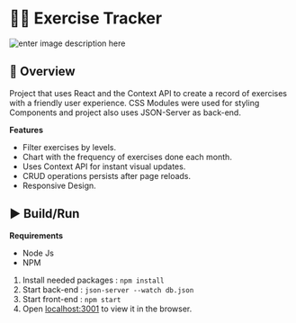 # 🏋️‍♂️ Exercise Tracker
![enter image description here](https://s9.gifyu.com/images/Exercise-Tracker.gif)

## 🔎 Overview
Project that uses React and the Context API to create a record of exercises with a friendly user experience. CSS Modules were used for styling Components and project also uses JSON-Server as back-end. 

**Features**

- Filter exercises by levels.
- Chart with the frequency of exercises done each month.
- Uses Context API for instant visual updates.
- CRUD operations persists after page reloads. 
- Responsive Design.

##  ▶️ Build/Run
**Requirements**
- Node Js
- NPM
1. Install needed packages : `npm install`
2. Start back-end : `json-server --watch db.json` 
3. Start front-end : `npm start`
4. Open [localhost:3001](https://localhost:3001) to view it in the browser. 

